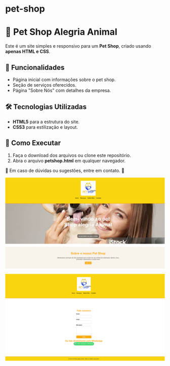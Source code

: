 # pet-shop



# 🐶 Pet Shop Alegria Animal  

Este é um site simples e responsivo para um **Pet Shop**, criado usando **apenas HTML e CSS**.  

## 📌 Funcionalidades  
- Página inicial com informações sobre o pet shop.  
- Seção de serviços oferecidos.  
- Página "Sobre Nós" com detalhes da empresa.    

## 🛠️ Tecnologias Utilizadas  
- **HTML5** para a estrutura do site.  
- **CSS3** para estilização e layout.  

## 🚀 Como Executar  
1. Faça o download dos arquivos ou clone este repositório.  
2. Abra o arquivo **petshop.html** em qualquer navegador.  

📩 Em caso de dúvidas ou sugestões, entre em contato. 🐾  
 

 ![Logo do Pet Shop](image/imagem01.png)

 ![Logo do Pet Shop](image/imagem02.png)
